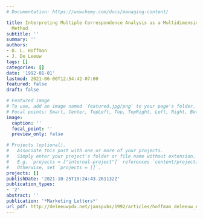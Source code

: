 ```yaml
---
# Documentation: https://wowchemy.com/docs/managing-content/

title: Interpreting Multiple Correspondence Analysis as a Multidimensional Scaling
  Method
subtitle: ''
summary: ''
authors:
- D. L. Hoffman
- J. De Leeuw
tags: []
categories: []
date: '1992-01-01'
lastmod: 2021-06-06T12:54:42-07:00
featured: false
draft: false

# Featured image
# To use, add an image named `featured.jpg/png` to your page's folder.
# Focal points: Smart, Center, TopLeft, Top, TopRight, Left, Right, BottomLeft, Bottom, BottomRight.
image:
  caption: ''
  focal_point: ''
  preview_only: false

# Projects (optional).
#   Associate this post with one or more of your projects.
#   Simply enter your project's folder or file name without extension.
#   E.g. `projects = ["internal-project"]` references `content/project/deep-learning/index.md`.
#   Otherwise, set `projects = []`.
projects: []
publishDate: '2021-10-25T19:24:43.261132Z'
publication_types:
- '2'
abstract: ''
publication: '*Marketing Letters*'
url_pdf: http://deleeuwpdx.net/janspubs/1992/articles/hoffman_deleeuw_A_92.pdf
---
```

